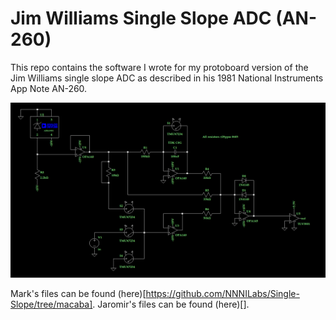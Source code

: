 # Jim Williams Single Slope ADC (AN-260)
This repo contains the software I wrote for my protoboard version of the Jim Williams single slope ADC as described in his 1981 National Instruments App Note AN-260.

![alt text](https://github.com/NNNILabs/Single-Slope/blob/main/Resources/Schematic.PNG "NNNI Schem")

Mark's files can be found (here)[https://github.com/NNNILabs/Single-Slope/tree/macaba].
Jaromir's files can be found (here)[].
